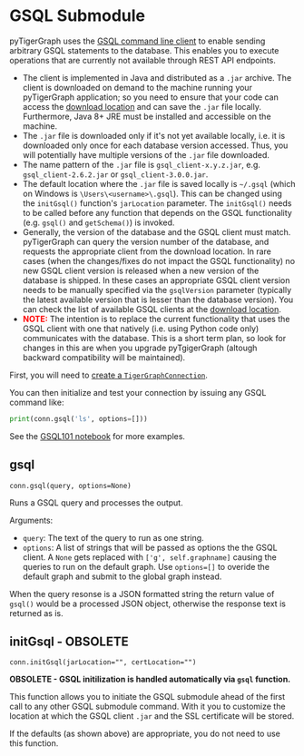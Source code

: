 # GSQL Submodule

pyTigerGraph uses the [GSQL command line client](https://docs.tigergraph.com/dev/using-a-remote-gsql-client) to enable sending arbitrary GSQL statements to the database. This enables you to execute operations that are currently not available through REST API endpoints.

- The client is implemented in Java and distributed as a `.jar` archive. The client is downloaded on demand to the machine running your pyTigerGraph application; so you need to ensure that your code can access the [download location](https://bintray.com/tigergraphecosys/tgjars/gsql_client) and can save the `.jar` file locally. Furthermore, Java 8+ JRE must be installed and accessible on the machine.
- The `.jar` file is downloaded only if it's not yet available locally, i.e. it is downloaded only once for each database version accessed. Thus, you will potentially have multiple versions of the `.jar` file downloaded.
- The name pattern of the `.jar` file is `gsql_client-x.y.z.jar`, e.g. `gsql_client-2.6.2.jar` or `gsql_client-3.0.0.jar`.
- The default location where the `.jar` file is saved locally is `~/.gsql` (which on Windows is `\Users\<username>\.gsql`). This can be changed using the `initGsql()` function's `jarLocation` parameter. The `initGsql()` needs to be called before any function that depends on the GSQL functionality (e.g. `gsql()` and `getSchema()`) is invoked. 
- Generally, the version of the database and the GSQL client must match. pyTigerGraph can query the version number of the database, and requests the appropriate client from the download location. In rare cases (when the changes/fixes do not impact the GSQL functionality) no new GSQL client version is released when a new version of the database is shipped. In these cases an appropriate GSQL client version needs to be manually specified via the `gsqlVersion` parameter (typically the latest available version that is lesser than the database version). You can check the list of available GSQL clients at the [download location](https://bintray.com/tigergraphecosys/tgjars/gsql_client).
- <span style="color:red">**NOTE:**</span> The intention is to replace the current functionality that uses the GSQL client with one that natively (i.e. using Python code only) communicates with the database. This is a short term plan, so look for changes in this are when you upgrade pyTgigerGraph (altough backward compatibility will be maintained).

First, you will need to [create a `TigerGraphConnection`](GettingStarted.md).

You can then initialize and test your connection by issuing any GSQL command like:
```python
print(conn.gsql('ls', options=[]))
```

See the [GSQL101 notebook](https://github.com/pyTigerGraph/pyTigerGraph/blob/master/examples/GSQL101%20-%20PyTigerGraph.ipynb) for more examples.

## gsql
`conn.gsql(query, options=None)`

Runs a GSQL query and processes the output.

Arguments:
- `query`: The text of the query to run as one string. 
- `options`: A list of strings that will be passed as options the the GSQL client. A `None` gets replaced with `['g', self.graphname]` causing the queries to run on the default graph. Use `options=[]` to overide the default graph and submit to the global graph instead.

When the query resonse is a JSON formatted string the return value of `gsql()` would be a processed JSON object, otherwise the response text is returned as is.

## initGsql - OBSOLETE
`conn.initGsql(jarLocation="", certLocation="")`

**OBSOLETE - GSQL initilization is handled automatically via `gsql` function.**

This function allows you to initiate the GSQL submodule ahead of the first call to any other GSQL submodule command. With it you to customize the location at which the GSQL client `.jar` and the SSL certificate will be stored.

If the defaults (as shown above) are appropriate, you do not need to use this function.

